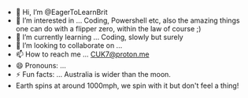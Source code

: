 - 👋 Hi, I’m @EagerToLearnBrit
- 👀 I’m interested in ... Coding, Powershell etc, also the amazing things one can do with a flipper zero, within the law of course ;)
- 🌱 I’m currently learning ... Coding, slowly but surely
- 💞️ I’m looking to collaborate on ...
- 📫 How to reach me ... CUK7@proton.me
- 😄 Pronouns: ...
- ⚡ Fun facts: ... Australia is wider than the moon.
- Earth spins at around 1000mph, we spin with it but don't feel a thing!

<!---
EagerToLearnBrit/EagerToLearnBrit is a ✨ special ✨ repository because its `README.md` (this file) appears on your GitHub profile.
You can click the Preview link to take a look at your changes.
--->
